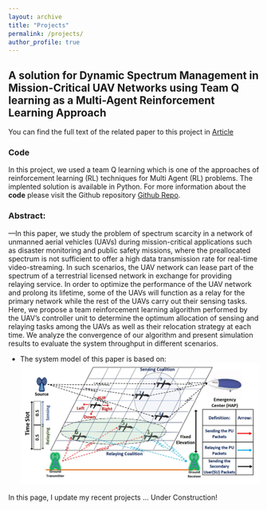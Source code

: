 ```yaml
---
layout: archive
title: "Projects"
permalink: /projects/
author_profile: true
---
```


## A solution for Dynamic Spectrum Management in Mission-Critical UAV Networks using Team Q learning as a Multi-Agent Reinforcement Learning Approach
You can find the full text of the related paper to this project in [Article](https://ieeexplore.ieee.org/abstract/document/8824917)

### Code
In this project, we used a team Q learning which is one of the approaches of reinforcement learning (RL) techniques for Multi Agent (RL) problems. The implented solution is available in Python. For more information about the **code** please visit the Github repository [Github Repo](https://github.com/AlirezaShamsoshoara/Reinforcement_Learning_Team_Q_learnig_MARL_Multi_Agent_UAV_Spectrum_task).

### Abstract:
—In this paper, we study the problem of spectrum scarcity in a network of unmanned aerial vehicles (UAVs) during mission-critical applications such as disaster monitoring and public safety missions, where the preallocated spectrum is not sufficient to offer a high data transmission rate for real-time video-streaming. In such scenarios, the UAV network can lease part of the spectrum of a terrestrial licensed network in exchange for providing relaying service. In order to optimize the performance of the UAV network and prolong its lifetime, some of the UAVs will function as a relay for the primary network while the rest of the UAVs carry out their sensing tasks. Here, we propose a team reinforcement learning algorithm performed by the UAV’s controller unit to determine the optimum allocation of sensing and relaying tasks among the UAVs as well as their relocation strategy at each time. We analyze the convergence of our algorithm and present simulation results to evaluate the system throughput in different scenarios.

* The system model of this paper is based on:
![Alt text](/images/system_solution_teamqlearning.JPG)




In this page, I update my recent projects ... Under Construction!
